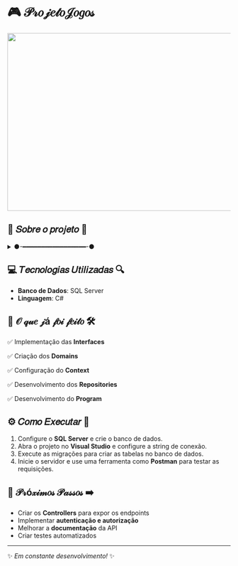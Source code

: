 # 🎮 𝒫𝓇𝑜𝒿𝑒𝓉𝑜𝒥𝑜𝑔𝑜𝓈

<img src="https://media.giphy.com/media/U52dVpL1r59pC/giphy.gif?cid=ecf05e47rcmagm82dfgz50wtey7x38km0e4artvnlhj4mlfq&ep=v1_gifs_search&rid=giphy.gif&ct=g" width="900" height="400" />

## 👾 𝑆𝑜𝑏𝑟𝑒 𝑜 𝑝𝑟𝑜𝑗𝑒𝑡𝑜 👾
<details>
  <summary>
  ●-━━━━━━━━━━━━━━━━━-●
 </summary>
❝O ProjetoJogos é um projeto voltado para o aprendizado no desenvolvimento de APIs utilizando C#. O objetivo é criar uma API para gerenciamento de jogos.❞
  <br>
</details>

## 💻 𝑇𝑒𝑐𝑛𝑜𝑙𝑜𝑔𝑖𝑎𝑠 𝑈𝑡𝑖𝑙𝑖𝑧𝑎𝑑𝑎𝑠 🔍
- **Banco de Dados**: SQL Server
- **Linguagem**: C#

## 🚀 𝒪 𝓆𝓊𝑒 𝒿á 𝒻𝑜𝒾 𝒻𝑒𝒾𝓉𝑜 🛠️
✅ Implementação das **Interfaces**

✅ Criação dos **Domains**

✅ Configuração do **Context**

✅ Desenvolvimento dos **Repositories**

✅ Desenvolvimento do **Program**

## ⚙️ 𝐶𝑜𝑚𝑜 𝐸𝑥𝑒𝑐𝑢𝑡𝑎𝑟 📝
1. Configure o **SQL Server** e crie o banco de dados.
2. Abra o projeto no **Visual Studio** e configure a string de conexão.
3. Execute as migrações para criar as tabelas no banco de dados.
4. Inicie o servidor e use uma ferramenta como **Postman** para testar as requisições.

## 🔗 𝒫𝓇ó𝓍𝒾𝓂𝑜𝓈 𝒫𝒶𝓈𝓈𝑜𝓈 ➡️
- Criar os **Controllers** para expor os endpoints
- Implementar **autenticação e autorização**
- Melhorar a **documentação** da API
- Criar testes automatizados

---
✨ _Em constante desenvolvimento!_ ✨

